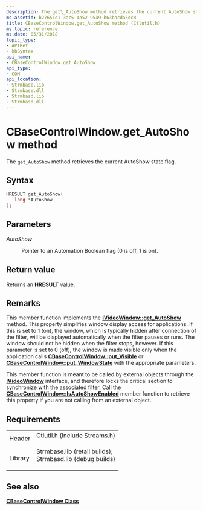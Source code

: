 ```yaml
---
description: The get\_AutoShow method retrieves the current AutoShow state flag.
ms.assetid: b27651d1-3ac5-4a52-9549-b63bacda5dc8
title: CBaseControlWindow.get_AutoShow method (Ctlutil.h)
ms.topic: reference
ms.date: 05/31/2018
topic_type: 
- APIRef
- kbSyntax
api_name: 
- CBaseControlWindow.get_AutoShow
api_type: 
- COM
api_location: 
- Strmbase.lib
- Strmbase.dll
- Strmbasd.lib
- Strmbasd.dll
---
```


# CBaseControlWindow.get\_AutoShow method

The `get_AutoShow` method retrieves the current AutoShow state flag.

## Syntax


```C++
HRESULT get_AutoShow(
   long *AutoShow
);
```



## Parameters

<dl> <dt>

*AutoShow* 
</dt> <dd>

Pointer to an Automation Boolean flag (0 is off,  1 is on).

</dd> </dl>

## Return value

Returns an **HRESULT** value.

## Remarks

This member function implements the [**IVideoWindow::get\_AutoShow**](/windows/desktop/api/Control/nf-control-ivideowindow-get_autoshow) method. This property simplifies window display access for applications. If this is set to  1 (on), the window, which is typically hidden after connection of the filter, will be displayed automatically when the filter pauses or runs. The window should not be hidden when the filter stops, however. If this parameter is set to 0 (off), the window is made visible only when the application calls [**CBaseControlWindow::put\_Visible**](cbasecontrolwindow-put-visible.md) or [**CBaseControlWindow::put\_WindowState**](cbasecontrolwindow-put-windowstate.md) with the appropriate parameters.

This member function is meant to be called by external objects through the [**IVideoWindow**](/windows/desktop/api/Control/nn-control-ivideowindow) interface, and therefore locks the critical section to synchronize with the associated filter. Call the [**CBaseControlWindow::IsAutoShowEnabled**](cbasecontrolwindow-isautoshowenabled.md) member function to retrieve this property if you are not calling from an external object.

## Requirements



|                    |                                                                                                                                                                                            |
|--------------------|--------------------------------------------------------------------------------------------------------------------------------------------------------------------------------------------|
| Header<br/>  | <dl> <dt>Ctlutil.h (include Streams.h)</dt> </dl>                                                                                   |
| Library<br/> | <dl> <dt>Strmbase.lib (retail builds); </dt> <dt>Strmbasd.lib (debug builds)</dt> </dl> |



## See also

<dl> <dt>

[**CBaseControlWindow Class**](cbasecontrolwindow.md)
</dt> </dl>

 

 




